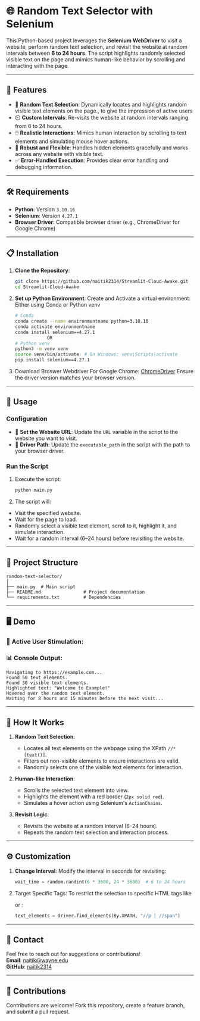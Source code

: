# 🌐 Random Text Selector with Selenium

This Python-based project leverages the **Selenium WebDriver** to visit a website, perform random text selection, and revisit the website at random intervals between **6 to 24 hours**. The script highlights randomly selected visible text on the page and mimics human-like behavior by scrolling and interacting with the page.

---

## 🚀 Features

- 🎯 **Random Text Selection**: Dynamically locates and highlights random visible text elements on the page., to give the impression of active users
- ⏲️ **Custom Intervals**: Re-visits the website at random intervals ranging from 6 to 24 hours.
- 🖱️ **Realistic Interactions**: Mimics human interaction by scrolling to text elements and simulating mouse hover actions.
- 🔧 **Robust and Flexible**: Handles hidden elements gracefully and works across any website with visible text.
- ✅ **Error-Handled Execution**: Provides clear error handling and debugging information.

---

## 🛠️ Requirements

- **Python**: Version `3.10.16`  
- **Selenium**: Version `4.27.1`
- **Browser Driver**: Compatible browser driver (e.g., ChromeDriver for Google Chrome)

---

## 📋 Installation

1. **Clone the Repository**:
   ```bash
   git clone https://github.com/naitik2314/Streamlit-Cloud-Awake.git
   cd Streamlit-Cloud-Awake

2. **Set up Python Environment**: Create and Activate a virtual environment:
   Either using Conda or Python venv
   ```bash
   # Conda
   conda create --name environmentname python=3.10.16
   conda activate environmentname
   conda install selenium==4.27.1
               OR
   # Python venv
   python3 -m venv venv
   source venv/bin/activate  # On Windows: venv\Scripts\activate
   pip install selenium==4.27.1

3. Download Broswer Webdriver
   For Google Chrome: [ChromeDriver](https://developer.chrome.com/docs/chromedriver/downloads)
   Ensure the driver version matches your browser version.

---

## 📜 Usage

### Configuration
- 🔗 **Set the Website URL**: Update the `URL` variable in the script to the website you want to visit.
- 📂 **Driver Path**: Update the `executable_path` in the script with the path to your browser driver.

### Run the Script
1. Execute the script:
   ```bash
   python main.py
   
2. The script will:
- Visit the specified website.
- Wait for the page to load.
- Randomly select a visible text element, scroll to it, highlight it, and simulate interaction.
- Wait for a random interval (6–24 hours) before revisiting the website.

---

## 📂 Project Structure

```plaintext
random-text-selector/
│
├── main.py  # Main script
├── README.md                # Project documentation
└── requirements.txt         # Dependencies
```
---

## 🖥️ Demo

### 🎨 **Active User Stimulation**:

### 📊 **Console Output**:
```plaintext
Navigating to https://example.com...
Found 50 text elements.
Found 30 visible text elements.
Highlighted text: "Welcome to Example!"
Hovered over the random text element.
Waiting for 8 hours and 15 minutes before the next visit...
```
---

## 📖 How It Works

1. **Random Text Selection**:
   - Locates all text elements on the webpage using the XPath `//*[text()]`.
   - Filters out non-visible elements to ensure interactions are valid.
   - Randomly selects one of the visible text elements for interaction.

2. **Human-like Interaction**:
   - Scrolls the selected text element into view.
   - Highlights the element with a red border (`2px solid red`).
   - Simulates a hover action using Selenium's `ActionChains`.

3. **Revisit Logic**:
   - Revisits the website at a random interval (6–24 hours).
   - Repeats the random text selection and interaction process.

---

## ⚙️ Customization

1. **Change Interval**:
   Modify the interval in seconds for revisiting:
   ```python
   wait_time = random.randint(6 * 3600, 24 * 3600)  # 6 to 24 hours
   ```
2. Target Specific Tags: To restrict the selection to specific HTML tags like <p> or <span>:
   ```python
   text_elements = driver.find_elements(By.XPATH, "//p | //span")

---

## 📧 Contact

Feel free to reach out for suggestions or contributions!  
**Email**: naitik@wayne.edu  
**GitHub**: [naitik2314](https://github.com/naitik2314)

---

## 🌟 Contributions

Contributions are welcome! Fork this repository, create a feature branch, and submit a pull request.

